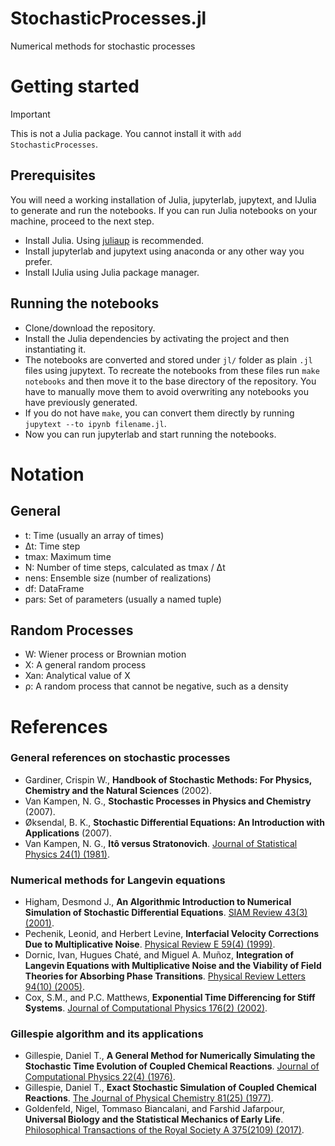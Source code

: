 # StochasticProcesses.jl
Numerical methods for stochastic processes

# Getting started

> [!IMPORTANT]
> This is not a Julia package. You cannot install it with `add StochasticProcesses`.

## Prerequisites

You will need a working installation of Julia, jupyterlab, jupytext, and IJulia to generate
and run the notebooks. If you can run Julia notebooks on your machine, proceed to the next step.

- Install Julia. Using [juliaup](https://github.com/JuliaLang/juliaup) is recommended.
- Install jupyterlab and jupytext using anaconda or any other way you prefer.
- Install IJulia using Julia package manager.

## Running the notebooks

- Clone/download the repository.
- Install the Julia dependencies by activating the project and then instantiating it.
- The notebooks are converted and stored under `jl/` folder as plain `.jl` files using jupytext. To recreate the notebooks from these files run `make notebooks` and then move it to the base directory of the repository. You have to manually move them to avoid overwriting any notebooks you have previously generated.
-  If you do not have `make`, you can convert them directly by running `jupytext --to ipynb filename.jl`.
- Now you can run jupyterlab and start running the notebooks. 

# Notation

## General
- t: Time (usually an array of times)
- Δt: Time step
- tmax: Maximum time
- N: Number of time steps, calculated as tmax / Δt
- nens: Ensemble size (number of realizations)
- df: DataFrame
- pars: Set of parameters (usually a named tuple)

## Random Processes
- W: Wiener process or Brownian motion
- X: A general random process
- Xan: Analytical value of X
- ρ: A random process that cannot be negative, such as a density


# References

### General references on stochastic processes
- Gardiner, Crispin W., **Handbook of Stochastic Methods: For Physics, Chemistry and the Natural Sciences** (2002).
- Van Kampen, N. G., **Stochastic Processes in Physics and Chemistry** (2007).
- Øksendal, B. K., **Stochastic Differential Equations: An Introduction with Applications** (2007).
- Van Kampen, N. G., **Itô versus Stratonovich**. [Journal of Statistical Physics 24(1) (1981)](https://doi.org/10.1007/BF01007642).

### Numerical methods for Langevin equations
- Higham, Desmond J., **An Algorithmic Introduction to Numerical Simulation of Stochastic Differential Equations**. [SIAM Review 43(3) (2001)](https://doi.org/10.1137/S0036144500378302).
- Pechenik, Leonid, and Herbert Levine, **Interfacial Velocity Corrections Due to Multiplicative Noise**. [Physical Review E 59(4) (1999)](https://doi.org/10.1103/PhysRevE.59.3893).
- Dornic, Ivan, Hugues Chaté, and Miguel A. Muñoz, **Integration of Langevin Equations with Multiplicative Noise and the Viability of Field Theories for Absorbing Phase Transitions**. [Physical Review Letters 94(10) (2005)](https://doi.org/10.1103/PhysRevLett.94.100601).
- Cox, S.M., and P.C. Matthews, **Exponential Time Differencing for Stiff Systems**. [Journal of Computational Physics 176(2) (2002)](https://doi.org/10.1006/jcph.2002.6995).

### Gillespie algorithm and its applications
- Gillespie, Daniel T., **A General Method for Numerically Simulating the Stochastic Time Evolution of Coupled Chemical Reactions**. [Journal of Computational Physics 22(4) (1976)](https://doi.org/10.1016/0021-9991(76)90041-3).
- Gillespie, Daniel T., **Exact Stochastic Simulation of Coupled Chemical Reactions**. [The Journal of Physical Chemistry 81(25) (1977)](https://doi.org/10.1021/j100540a008).
- Goldenfeld, Nigel, Tommaso Biancalani, and Farshid Jafarpour, **Universal Biology and the Statistical Mechanics of Early Life**. [Philosophical Transactions of the Royal Society A 375(2109) (2017)](https://doi.org/10.1098/rsta.2016.0341).
